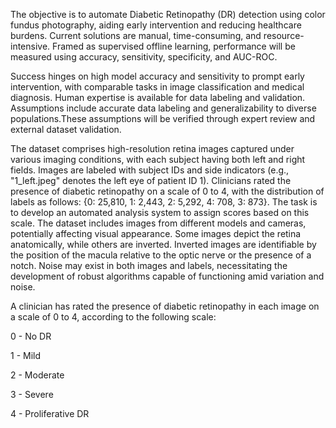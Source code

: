 The objective is to automate Diabetic Retinopathy (DR) detection using color fundus photography, aiding early intervention and reducing healthcare burdens. Current solutions are manual, time-consuming, and resource-intensive. Framed as supervised offline learning, performance will be measured using accuracy, sensitivity, specificity, and AUC-ROC.

Success hinges on high model accuracy and sensitivity to prompt early intervention, with comparable tasks in image classification and medical diagnosis. Human expertise is available for data labeling and validation. Assumptions include accurate data labeling and generalizability to diverse populations.These assumptions will be verified through expert review and external dataset validation.

The dataset comprises high-resolution retina images captured under various imaging conditions, with each subject having both left and right fields. Images are labeled with subject IDs and side indicators (e.g., "1_left.jpeg" denotes the left eye of patient ID 1). Clinicians rated the presence of diabetic retinopathy on a scale of 0 to 4, with the distribution of labels as follows: {0: 25,810, 1: 2,443, 2: 5,292, 4: 708, 3: 873}. The task is to develop an automated analysis system to assign scores based on this scale. The dataset includes images from different models and cameras, potentially affecting visual appearance. Some images depict the retina anatomically, while others are inverted. Inverted images are identifiable by the position of the macula relative to the optic nerve or the presence of a notch. Noise may exist in both images and labels, necessitating the development of robust algorithms capable of functioning amid variation and noise.

A clinician has rated the presence of diabetic retinopathy in each image on a scale of 0 to 4, according to the following scale:

0 - No DR

1 - Mild

2 - Moderate

3 - Severe

4 - Proliferative DR
